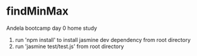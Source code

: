 # findMinMax
Andela bootcamp day 0 home study

1. run 'npm install' to install jasmine dev dependency from root directory
2. run 'jasmine test/test.js' from root directory